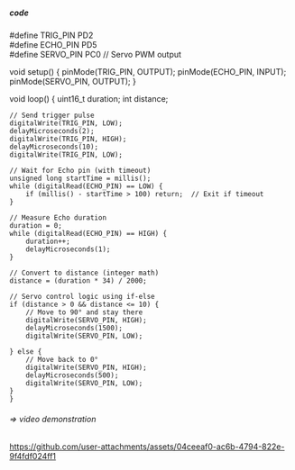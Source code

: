 ##### code

#define TRIG_PIN PD2  
#define ECHO_PIN PD5  
#define SERVO_PIN PC0  // Servo PWM output

void setup() {
    pinMode(TRIG_PIN, OUTPUT);
    pinMode(ECHO_PIN, INPUT);
    pinMode(SERVO_PIN, OUTPUT);
}

void loop() {
    uint16_t duration;
    int distance;

    // Send trigger pulse
    digitalWrite(TRIG_PIN, LOW);
    delayMicroseconds(2);
    digitalWrite(TRIG_PIN, HIGH);
    delayMicroseconds(10);
    digitalWrite(TRIG_PIN, LOW);

    // Wait for Echo pin (with timeout)
    unsigned long startTime = millis();
    while (digitalRead(ECHO_PIN) == LOW) {
        if (millis() - startTime > 100) return;  // Exit if timeout
    }

    // Measure Echo duration
    duration = 0;
    while (digitalRead(ECHO_PIN) == HIGH) {
        duration++;
        delayMicroseconds(1);
    }

    // Convert to distance (integer math)
    distance = (duration * 34) / 2000;

    // Servo control logic using if-else
    if (distance > 0 && distance <= 10) {
        // Move to 90° and stay there
        digitalWrite(SERVO_PIN, HIGH);
        delayMicroseconds(1500);
        digitalWrite(SERVO_PIN, LOW);
        
    } else {
        // Move back to 0°
        digitalWrite(SERVO_PIN, HIGH);
        delayMicroseconds(500);
        digitalWrite(SERVO_PIN, LOW);
    }
    }
    








###### => video demonstration



https://github.com/user-attachments/assets/04ceeaf0-ac6b-4794-822e-9f4fdf024ff1




